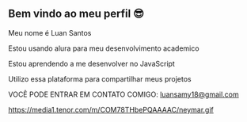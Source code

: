 ## Bem vindo ao meu perfil 😎

Meu nome é Luan Santos

Estou usando alura para meu desenvolvimento academico

Estou aprendendo a me desenvolver no JavaScript

Utilizo essa plataforma para compartilhar meus projetos

VOCÊ PODE ENTRAR EM CONTATO COMIGO: luansamy18@gmail.com

https://media1.tenor.com/m/COM78THbePQAAAAC/neymar.gif
